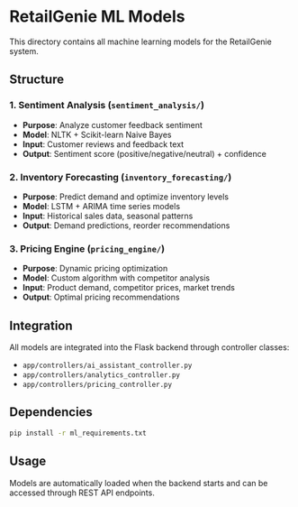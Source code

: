 # RetailGenie ML Models

This directory contains all machine learning models for the RetailGenie system.

## Structure

### 1. Sentiment Analysis (`sentiment_analysis/`)
- **Purpose**: Analyze customer feedback sentiment
- **Model**: NLTK + Scikit-learn Naive Bayes
- **Input**: Customer reviews and feedback text
- **Output**: Sentiment score (positive/negative/neutral) + confidence

### 2. Inventory Forecasting (`inventory_forecasting/`)
- **Purpose**: Predict demand and optimize inventory levels
- **Model**: LSTM + ARIMA time series models
- **Input**: Historical sales data, seasonal patterns
- **Output**: Demand predictions, reorder recommendations

### 3. Pricing Engine (`pricing_engine/`)
- **Purpose**: Dynamic pricing optimization
- **Model**: Custom algorithm with competitor analysis
- **Input**: Product demand, competitor prices, market trends
- **Output**: Optimal pricing recommendations

## Integration

All models are integrated into the Flask backend through controller classes:
- `app/controllers/ai_assistant_controller.py`
- `app/controllers/analytics_controller.py`
- `app/controllers/pricing_controller.py`

## Dependencies

```bash
pip install -r ml_requirements.txt
```

## Usage

Models are automatically loaded when the backend starts and can be accessed through REST API endpoints.
